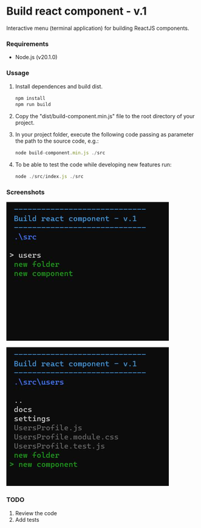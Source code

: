# Build react component - v.1

Interactive menu (terminal application) for building ReactJS components.

### Requirements

- Node.js (v20.1.0)

### Ussage

1. Install dependences and build dist.

   ```javascript
   npm install
   npm run build
   ```

2. Copy the "dist/build-component.min.js" file to the root directory of your project.
3. In your project folder, execute the following code passing as parameter the path to the source code, e.g.:

   ```javascript
   node build-component.min.js ./src
   ```

4. To be able to test the code while developing new features run:

   ```javascript
   node ./src/index.js ./src
   ```

### Screenshots

![App screenshot](/screenshots/01.jpg "Screenshot 1")

![App screenshot](/screenshots/02.jpg "Screenshot 1")

### TODO

1. Review the code
2. Add tests
